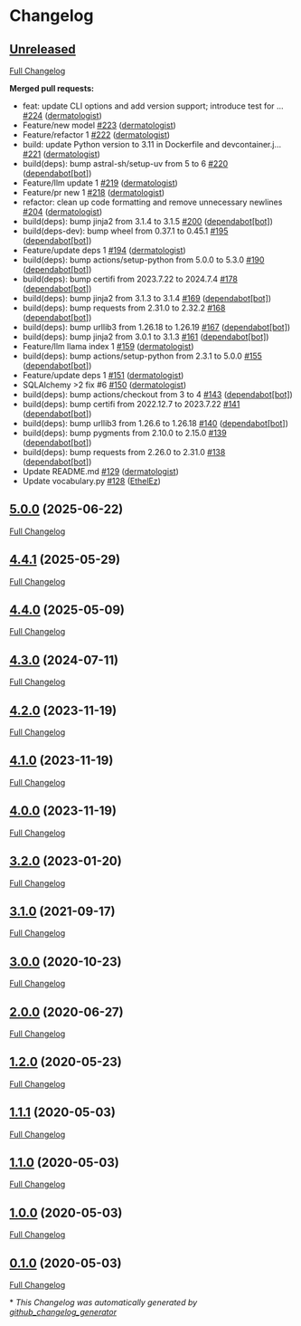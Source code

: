 # Changelog

## [Unreleased](https://github.com/dermatologist/pyomop/tree/HEAD)

[Full Changelog](https://github.com/dermatologist/pyomop/compare/5.0.0...HEAD)

**Merged pull requests:**

- feat: update CLI options and add version support; introduce test for … [\#224](https://github.com/dermatologist/pyomop/pull/224) ([dermatologist](https://github.com/dermatologist))
- Feature/new model [\#223](https://github.com/dermatologist/pyomop/pull/223) ([dermatologist](https://github.com/dermatologist))
- Feature/refactor 1 [\#222](https://github.com/dermatologist/pyomop/pull/222) ([dermatologist](https://github.com/dermatologist))
- build: update Python version to 3.11 in Dockerfile and devcontainer.j… [\#221](https://github.com/dermatologist/pyomop/pull/221) ([dermatologist](https://github.com/dermatologist))
- build\(deps\): bump astral-sh/setup-uv from 5 to 6 [\#220](https://github.com/dermatologist/pyomop/pull/220) ([dependabot[bot]](https://github.com/apps/dependabot))
- Feature/llm update 1 [\#219](https://github.com/dermatologist/pyomop/pull/219) ([dermatologist](https://github.com/dermatologist))
- Feature/pr new 1 [\#218](https://github.com/dermatologist/pyomop/pull/218) ([dermatologist](https://github.com/dermatologist))
- refactor: clean up code formatting and remove unnecessary newlines [\#204](https://github.com/dermatologist/pyomop/pull/204) ([dermatologist](https://github.com/dermatologist))
- build\(deps\): bump jinja2 from 3.1.4 to 3.1.5 [\#200](https://github.com/dermatologist/pyomop/pull/200) ([dependabot[bot]](https://github.com/apps/dependabot))
- build\(deps-dev\): bump wheel from 0.37.1 to 0.45.1 [\#195](https://github.com/dermatologist/pyomop/pull/195) ([dependabot[bot]](https://github.com/apps/dependabot))
- Feature/update deps 1 [\#194](https://github.com/dermatologist/pyomop/pull/194) ([dermatologist](https://github.com/dermatologist))
- build\(deps\): bump actions/setup-python from 5.0.0 to 5.3.0 [\#190](https://github.com/dermatologist/pyomop/pull/190) ([dependabot[bot]](https://github.com/apps/dependabot))
- build\(deps\): bump certifi from 2023.7.22 to 2024.7.4 [\#178](https://github.com/dermatologist/pyomop/pull/178) ([dependabot[bot]](https://github.com/apps/dependabot))
- build\(deps\): bump jinja2 from 3.1.3 to 3.1.4 [\#169](https://github.com/dermatologist/pyomop/pull/169) ([dependabot[bot]](https://github.com/apps/dependabot))
- build\(deps\): bump requests from 2.31.0 to 2.32.2 [\#168](https://github.com/dermatologist/pyomop/pull/168) ([dependabot[bot]](https://github.com/apps/dependabot))
- build\(deps\): bump urllib3 from 1.26.18 to 1.26.19 [\#167](https://github.com/dermatologist/pyomop/pull/167) ([dependabot[bot]](https://github.com/apps/dependabot))
- build\(deps\): bump jinja2 from 3.0.1 to 3.1.3 [\#161](https://github.com/dermatologist/pyomop/pull/161) ([dependabot[bot]](https://github.com/apps/dependabot))
- Feature/llm llama index 1 [\#159](https://github.com/dermatologist/pyomop/pull/159) ([dermatologist](https://github.com/dermatologist))
- build\(deps\): bump actions/setup-python from 2.3.1 to 5.0.0 [\#155](https://github.com/dermatologist/pyomop/pull/155) ([dependabot[bot]](https://github.com/apps/dependabot))
- Feature/update deps 1 [\#151](https://github.com/dermatologist/pyomop/pull/151) ([dermatologist](https://github.com/dermatologist))
- SQLAlchemy \>2 fix \#6 [\#150](https://github.com/dermatologist/pyomop/pull/150) ([dermatologist](https://github.com/dermatologist))
- build\(deps\): bump actions/checkout from 3 to 4 [\#143](https://github.com/dermatologist/pyomop/pull/143) ([dependabot[bot]](https://github.com/apps/dependabot))
- build\(deps\): bump certifi from 2022.12.7 to 2023.7.22 [\#141](https://github.com/dermatologist/pyomop/pull/141) ([dependabot[bot]](https://github.com/apps/dependabot))
- build\(deps\): bump urllib3 from 1.26.6 to 1.26.18 [\#140](https://github.com/dermatologist/pyomop/pull/140) ([dependabot[bot]](https://github.com/apps/dependabot))
- build\(deps\): bump pygments from 2.10.0 to 2.15.0 [\#139](https://github.com/dermatologist/pyomop/pull/139) ([dependabot[bot]](https://github.com/apps/dependabot))
- build\(deps\): bump requests from 2.26.0 to 2.31.0 [\#138](https://github.com/dermatologist/pyomop/pull/138) ([dependabot[bot]](https://github.com/apps/dependabot))
- Update README.md [\#129](https://github.com/dermatologist/pyomop/pull/129) ([dermatologist](https://github.com/dermatologist))
- Update vocabulary.py [\#128](https://github.com/dermatologist/pyomop/pull/128) ([EthelEz](https://github.com/EthelEz))

## [5.0.0](https://github.com/dermatologist/pyomop/tree/5.0.0) (2025-06-22)

[Full Changelog](https://github.com/dermatologist/pyomop/compare/4.4.1...5.0.0)

## [4.4.1](https://github.com/dermatologist/pyomop/tree/4.4.1) (2025-05-29)

[Full Changelog](https://github.com/dermatologist/pyomop/compare/4.4.0...4.4.1)

## [4.4.0](https://github.com/dermatologist/pyomop/tree/4.4.0) (2025-05-09)

[Full Changelog](https://github.com/dermatologist/pyomop/compare/4.3.0...4.4.0)

## [4.3.0](https://github.com/dermatologist/pyomop/tree/4.3.0) (2024-07-11)

[Full Changelog](https://github.com/dermatologist/pyomop/compare/4.2.0...4.3.0)

## [4.2.0](https://github.com/dermatologist/pyomop/tree/4.2.0) (2023-11-19)

[Full Changelog](https://github.com/dermatologist/pyomop/compare/4.1.0...4.2.0)

## [4.1.0](https://github.com/dermatologist/pyomop/tree/4.1.0) (2023-11-19)

[Full Changelog](https://github.com/dermatologist/pyomop/compare/4.0.0...4.1.0)

## [4.0.0](https://github.com/dermatologist/pyomop/tree/4.0.0) (2023-11-19)

[Full Changelog](https://github.com/dermatologist/pyomop/compare/3.2.0...4.0.0)

## [3.2.0](https://github.com/dermatologist/pyomop/tree/3.2.0) (2023-01-20)

[Full Changelog](https://github.com/dermatologist/pyomop/compare/3.1.0...3.2.0)

## [3.1.0](https://github.com/dermatologist/pyomop/tree/3.1.0) (2021-09-17)

[Full Changelog](https://github.com/dermatologist/pyomop/compare/3.0.0...3.1.0)

## [3.0.0](https://github.com/dermatologist/pyomop/tree/3.0.0) (2020-10-23)

[Full Changelog](https://github.com/dermatologist/pyomop/compare/2.0.0...3.0.0)

## [2.0.0](https://github.com/dermatologist/pyomop/tree/2.0.0) (2020-06-27)

[Full Changelog](https://github.com/dermatologist/pyomop/compare/1.2.0...2.0.0)

## [1.2.0](https://github.com/dermatologist/pyomop/tree/1.2.0) (2020-05-23)

[Full Changelog](https://github.com/dermatologist/pyomop/compare/1.1.1...1.2.0)

## [1.1.1](https://github.com/dermatologist/pyomop/tree/1.1.1) (2020-05-03)

[Full Changelog](https://github.com/dermatologist/pyomop/compare/1.1.0...1.1.1)

## [1.1.0](https://github.com/dermatologist/pyomop/tree/1.1.0) (2020-05-03)

[Full Changelog](https://github.com/dermatologist/pyomop/compare/1.0.0...1.1.0)

## [1.0.0](https://github.com/dermatologist/pyomop/tree/1.0.0) (2020-05-03)

[Full Changelog](https://github.com/dermatologist/pyomop/compare/0.1.0...1.0.0)

## [0.1.0](https://github.com/dermatologist/pyomop/tree/0.1.0) (2020-05-03)

[Full Changelog](https://github.com/dermatologist/pyomop/compare/c647331d8bcb13f0353f85a49ed552294631fee3...0.1.0)



\* *This Changelog was automatically generated by [github_changelog_generator](https://github.com/github-changelog-generator/github-changelog-generator)*
